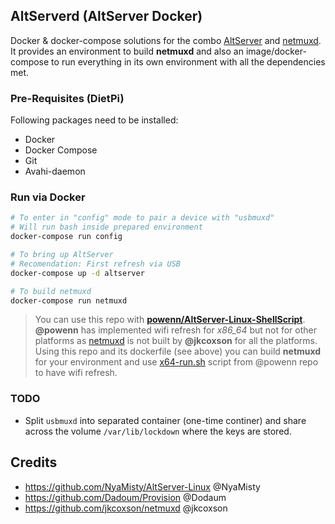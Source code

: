 ## AltServerd (AltServer Docker)
Docker & docker-compose solutions for the combo [AltServer](https://github.com/NyaMisty/AltServer-Linux) and [netmuxd](https://github.com/jkcoxson/netmuxd). It provides an environment to build **netmuxd** and also an image/docker-compose to run everything in its own environment with all the dependencies met.

### Pre-Requisites (DietPi)
Following packages need to be installed:
- Docker
- Docker Compose
- Git
- Avahi-daemon

### Run via Docker
```bash
# To enter in "config" mode to pair a device with "usbmuxd"
# Will run bash inside prepared environment
docker-compose run config

# To bring up AltServer
# Recomendation: First refresh via USB
docker-compose up -d altserver

# To build netmuxd
docker-compose run netmuxd
```
> You can use this repo with **[powenn/AltServer-Linux-ShellScript](https://github.com/powenn/AltServer-Linux-ShellScript)**. **@powenn** has implemented wifi refresh for *x86_64* but not for other platforms as [netmuxd](https://github.com/jkcoxson/netmuxd/releases) is not built by **@jkcoxson** for all the platforms. Using this repo and its dockerfile (see above) you can build **netmuxd** for your environment and use 
[x64-run.sh](https://raw.githubusercontent.com/powenn/AltServer-Linux-ShellScript/main/x64-run.sh) script from @powenn repo to have wifi refresh.

### TODO
- Split `usbmuxd` into separated container (one-time continer) and share across the volume `/var/lib/lockdown` where the keys are stored.

## Credits
- https://github.com/NyaMisty/AltServer-Linux @NyaMisty
- https://github.com/Dadoum/Provision @Dodaum
- https://github.com/jkcoxson/netmuxd @jkcoxson
